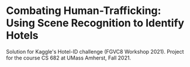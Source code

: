 # Combating Human-Trafficking: Using Scene Recognition to Identify Hotels
Solution for Kaggle's Hotel-ID challenge (FGVC8 Workshop 2021).
Project for the course CS 682 at UMass Amherst, Fall 2021.
